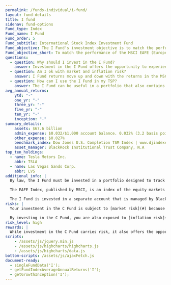 ```yaml
---
permalink: /funds-individual/i-fund/
layout: fund-details
title: I fund
sidenav: fund-options
Fund_type: Index
Fund_name: I Fund
Fund_order: 5
Fund_subtitle: International Stock Index Investment Fund
Fund_objective: The I Fund's investment objective is to match the performance of the MSCI EAFE (Europe, Australasia, Far East) Index.
Fund_objective_short: To match the performance of the MSCI EAFE (Europe, Australasia, Far East) Index.
questions:
  - question: Why should I invest in the I Fund?
    answer: Investment in the I Fund offers the opportunity to experience gains from equity ownership of non-U.S. companies. Because it represents the stocks of companies in many developed countries (excluding the U.S.), it is an excellent way to diversify the stock portion of your TSP allocation.
  - question: Am I ok with market and inflation risk?
    answer: I Fund returns move up and down with the returns in the MSCI EAFE (market risk). The EAFE Index (and the I Fund returns) will rise or fall as the value of the U.S. dollar decreases or increases relative to the value of the currencies of the countries represented in the EAFE index (currency risk) or if I Fund investments do not grow enough to offset the reduction in purchasing power (inflation risk).
  - question: How can I use the I Fund in my TSP?
    answer: The I Fund can be useful in a portfolio that also contains stock funds that track other indexes such as the C Fund and the S Fund. By investing in all segments of the stock market (as opposed to just one), you reduce your exposure to market risk. The I Fund can also be useful in a portfolio that contains bonds. A retirement portfolio that contains a bond fund like the F Fund, along with other stock funds, like the C and S Funds, will tend to be less volatile than one that contains stock funds alone.
avg_annual_returns:
    ytd: "-"
    one_yr: "-"
    three_yr: "-"
    five_yr: "-"
    ten_yr: "-"
    inception: "-"
summary_details:
    assets: $67.6 billion
    admin_expense: $0.032/$1,000 account balance. 0.032% (3.2 basis points)
    other_expense: $0.027%
    benchmark_index: Dow Jones U.S. Completion TSM Index | www.djindexes.com
    asset_manager: BlackRock Institutional Trust Company, N.A
top_ten_holdings:
  - name: Tesla Motors Inc.
    abbr: TSLA
  - name: Las Vegas Sands Corp.
    abbr: LVS
additional_info: |
  By law, the I Fund must be invested in a portfolio designed to track the performance of an index of common stocks representing international stock markets outside of the United States. The Federal Retirement Thrift Investment Board has chosen as its benchmark the MSCI EAFE (Europe, Australasia, Far East) Index, which tracks the overall performance of the major companies and industries in the European, Australian, and Asian stock markets.

  The EAFE Index, published by MSCI, is an index of the equity markets of the developed world outside of the United States and Canada. It is the most widely used international stock index. As of December 31, 2017, the index covered the equity markets of 21 countries, as shown in the table.

  The I Fund is invested in a separate account that is managed by BlackRock Institutional Trust Company, N.A. The I Fund holds common stocks of all the companies represented in the EAFE Index in virtually the same weights that they have in the index. The performance of the I Fund is evaluated on the basis of how closely its returns match those of the EAFE Index.
risks: |
  Your investment in the C Fund is subject to [market risk](#) because the prices of the stocks in the S&P 500 Index rise and fall.

  By investing in the C Fund, you are also exposed to [inflation risk](#), meaning your C Fund investment may not grow enough to offset inflation.
risk_level: high
rewards: |
  While investment in the C Fund carries risk, it also offers the opportunity to experience gains from equity ownership of large and mid-sized U.S. company stocks.
scripts:
    - /assets/js/jquery.min.js
    - /assets/js/highcharts/highcharts.js
    - /assets/js/highcharts/data.js
bottom-scripts: /assets/js/ajaxFetch.js
document-ready:
  - singleFundData('I');
  - getFundIndexAverageAnnualReturns('I');
  - getGrowthInception('I');
---
```

